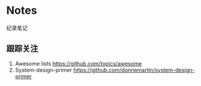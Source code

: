 # Notes
纪录笔记
## 跟踪关注
1. Awesome lists
https://github.com/topics/awesome
2. System-design-primer
https://github.com/donnemartin/system-design-primer
